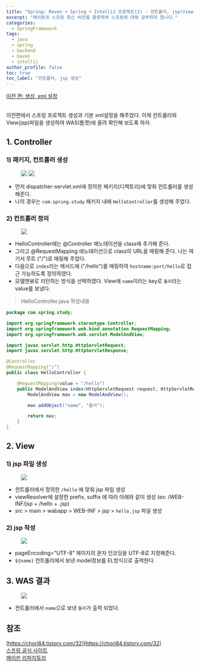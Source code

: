 ```yaml
---
title: "Spring: Maven + Spring + IntelliJ 프로젝트(2) - 컨트롤러, jsp(View) 생성"
excerpt: "메이븐과 스프링 최신 버전을 활용하여 스프링에 대해 공부하려 합니다."
categories:
  - SpringFramework
tags:
  - java
  - spring
  - backend
  - maven
  - intellij
author_profile: false
toc: true
toc_label: "컨트롤러, jsp 생성"
---
```


[이전 편: 생성, xml 설정](/springframework/02-spring-create) <br> <br> 

이전편에서 스프링 프로젝트 생성과 기본 xml설정을 해주었다. 
이제 컨트롤러와 View(jsp)파일을 생성하여 WAS(톰캣)에 올려 확인해 보도록 하자.

## 1. Controller

### 1) 패키지, 컨트롤러 생성
<figure class="half">
  <a href="{{ site.baseurl }}/assets/images/spring/spring-controller1.png"><img src="{{ site.baseurl }}/assets/images/spring/spring-controller1.png"></a>
  <a href="{{ site.baseurl }}/assets/images/spring/spring-controller2.png"><img src="{{ site.baseurl }}/assets/images/spring/spring-controller2.png"></a>
</figure>

- 먼저 dispatcher-servlet.xml에 정의한 패키지(디렉토리)에 맞춰 컨트롤러를 생성해준다.
- 나의 경우는 `com.spring.study` 패키지 내에 `HelloController`를 생성해 주었다.



### 2) 컨트롤러 정의

<figure>
  <a href="{{ site.baseurl }}/assets/images/spring/spring-controller3.png"><img src="{{ site.baseurl }}/assets/images/spring/spring-controller3.png"></a>
</figure>

- HelloController에는 @Controller 애노테이션을 class에 추가해 준다. 
- 그리고 @RequestMapping 애노테이션으로 class의 URL을 매핑해 준다. 나는 여기서 루트 ("/")로 매핑해 주었다.
- 다음으로 `index`라는 메서드에 ("/hello")를 매핑하여 `hostname:port/hello`로 접근 가능하도록 정의하였다.
- 모델앤뷰로 리턴하는 방식을 선택하였다. View에 `name`이라는 key로 `둘리`라는 value를 보냈다.

> HelloController.java 작성내용

```java
package com.spring.study;

import org.springframework.stereotype.Controller;
import org.springframework.web.bind.annotation.RequestMapping;
import org.springframework.web.servlet.ModelAndView;

import javax.servlet.http.HttpServletRequest;
import javax.servlet.http.HttpServletResponse;

@Controller
@RequestMapping("/")
public class HelloController {

    @RequestMapping(value = "/hello")
    public ModelAndView index(HttpServletRequest request, HttpServletResponse response) throws Exception {
        ModelAndView mav = new ModelAndView();

        mav.addObject("name", "둘리");

        return mav;
    }
}
```

## 2. View

### 1) jsp 파일 생성

<figure>
  <a href="{{ site.baseurl }}/assets/images/spring/spring-controller4.png"><img src="{{ site.baseurl }}/assets/images/spring/spring-controller4.png"></a>
</figure>

- 컨트롤러에서 정의한 `/hello` 에 맞춰 jsp 파일 생성
- viewResolver에 설정한 prefix, suffix 에 따라 아래와 같이 생성 (ex: /WEB-INF/jsp + /hello + .jsp)
- src > main > wabapp > WEB-INF > jsp > `hello.jsp` 파일 생성

### 2) jsp 작성

<figure>
  <a href="{{ site.baseurl }}/assets/images/spring/spring-controller5.png"><img src="{{ site.baseurl }}/assets/images/spring/spring-controller5.png"></a>
</figure>

- pageEncoding="UTF-8" 페이지의 문자 인코딩을 UTF-8로 지정해준다.
- `${name}` 컨트롤러에서 보낸 model정보를 EL방식으로 출력한다.

## 3. WAS 결과

<figure>
  <a href="{{ site.baseurl }}/assets/images/spring/spring-controller6.png"><img src="{{ site.baseurl }}/assets/images/spring/spring-controller6.png"></a>
</figure>

- 컨트롤러에서 `name`으로 보낸 `둘리`가 출력 되었다. 

## 참조
[https://chori84.tistory.com/32](https://chori84.tistory.com/32) <br>
[스프링 공식 사이트](https://spring.io/projects/spring-framework) <br>
[메이븐 리파지토리](https://mvnrepository.com/)




